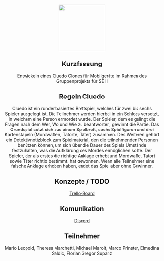 <p align="center"><img src="https://www.kindpng.com/picc/m/370-3705839_cluedo-logo-hd-png-download.png" height="150"></p>
<h2 align="center">Kurzfassung</h2>
<p align="center">Entwickeln eines Cluedo Clones für Mobilgeräte im Rahmen des Gruppenprojekts für SE II

<h2 align="center">Regeln Cluedo</h2>
<p align="center">Cluedo ist ein rundenbasiertes Brettspiel, welches für zwei bis sechs Spieler ausgelegt ist. 
Die Teilnehmer werden hierbei in ein Schloss versetzt, in welchem eine Person ermordet wurde.
Der Spieler, dem es gelingt die Fragen nach dem Wer, Wo und Wie zu beantworten, gewinnt
die Partie. Das Grundspiel setzt sich aus einem Spielbrett, sechs Spielfiguren und drei
Kartenstapeln (Mordwaffen, Tatorte, Täter) zusammen. Des Weiteren gehört ein
Detektivnotizblock zum Spielmaterial, den die teilnehmenden Personen benützen können, um
sich über die Dauer des Spiels Umstände festzuhalten, was die Aufklärung des Mordes
ermöglichen sollte. Der Spieler, der als erstes die richtige Anklage erhebt und Mordwaffe,
Tatort sowie Täter richtig bestimmt, hat gewonnen. Wenn alle Teilnehmer eine falsche
Anklage erhoben haben, endet das Spiel aber ohne Gewinner.</p>

<h2 align="center">Konzepte / TODO</h2>
<p align="center"><a href="https://trello.com/b/lhu92lui/cluedo">Trello-Board</a></p>

<h2 align="center">Komunikation</h2>
<p align="center"><a href="https://discord.gg/sCPqrU">Discord</a></p>

<h2 align="center">Teilnehmer</h2>
<p align="center">Mario Leopold, Theresa Marchetti, Michael Marolt, Marco Prinster, Elmedina Saldic, Florian Gregor Supanz</p>
